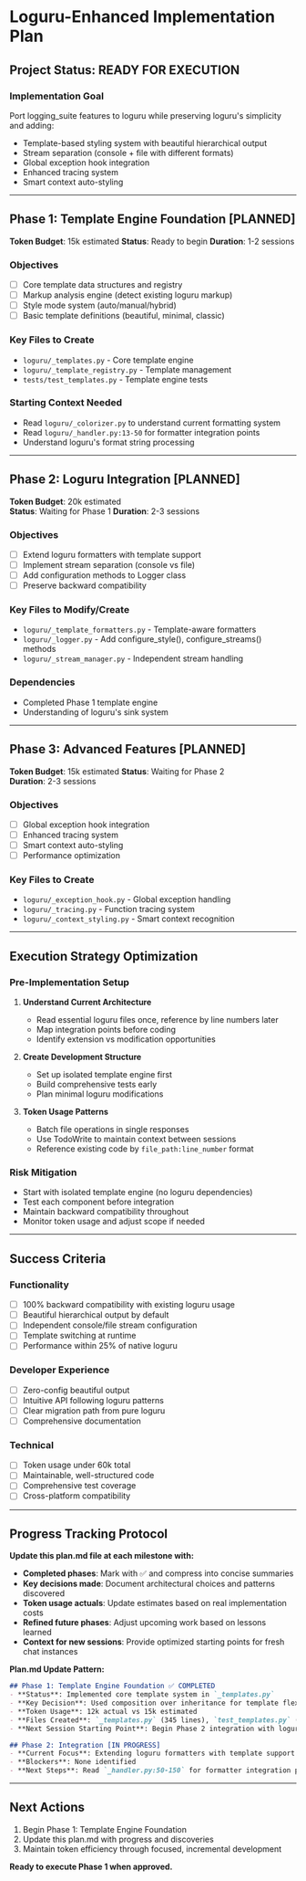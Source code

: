# Loguru-Enhanced Implementation Plan

## Project Status: READY FOR EXECUTION

### Implementation Goal
Port logging_suite features to loguru while preserving loguru's simplicity and adding:
- Template-based styling system with beautiful hierarchical output  
- Stream separation (console + file with different formats)
- Global exception hook integration
- Enhanced tracing system
- Smart context auto-styling

---

## Phase 1: Template Engine Foundation [PLANNED] 
**Token Budget**: 15k estimated
**Status**: Ready to begin
**Duration**: 1-2 sessions

### Objectives
- [ ] Core template data structures and registry
- [ ] Markup analysis engine (detect existing loguru markup) 
- [ ] Style mode system (auto/manual/hybrid)
- [ ] Basic template definitions (beautiful, minimal, classic)

### Key Files to Create
- `loguru/_templates.py` - Core template engine
- `loguru/_template_registry.py` - Template management  
- `tests/test_templates.py` - Template engine tests

### Starting Context Needed
- Read `loguru/_colorizer.py` to understand current formatting system
- Read `loguru/_handler.py:13-50` for formatter integration points
- Understand loguru's format string processing

---

## Phase 2: Loguru Integration [PLANNED]
**Token Budget**: 20k estimated  
**Status**: Waiting for Phase 1
**Duration**: 2-3 sessions

### Objectives
- [ ] Extend loguru formatters with template support
- [ ] Implement stream separation (console vs file)
- [ ] Add configuration methods to Logger class
- [ ] Preserve backward compatibility

### Key Files to Modify/Create
- `loguru/_template_formatters.py` - Template-aware formatters
- `loguru/_logger.py` - Add configure_style(), configure_streams() methods
- `loguru/_stream_manager.py` - Independent stream handling

### Dependencies
- Completed Phase 1 template engine
- Understanding of loguru's sink system

---

## Phase 3: Advanced Features [PLANNED]
**Token Budget**: 15k estimated
**Status**: Waiting for Phase 2  
**Duration**: 2-3 sessions

### Objectives
- [ ] Global exception hook integration
- [ ] Enhanced tracing system
- [ ] Smart context auto-styling
- [ ] Performance optimization

### Key Files to Create
- `loguru/_exception_hook.py` - Global exception handling
- `loguru/_tracing.py` - Function tracing system
- `loguru/_context_styling.py` - Smart context recognition

---

## Execution Strategy Optimization

### Pre-Implementation Setup
1. **Understand Current Architecture**
   - Read essential loguru files once, reference by line numbers later
   - Map integration points before coding
   - Identify extension vs modification opportunities

2. **Create Development Structure**
   - Set up isolated template engine first
   - Build comprehensive tests early
   - Plan minimal loguru modifications

3. **Token Usage Patterns**
   - Batch file operations in single responses
   - Use TodoWrite to maintain context between sessions
   - Reference existing code by `file_path:line_number` format

### Risk Mitigation
- Start with isolated template engine (no loguru dependencies)
- Test each component before integration
- Maintain backward compatibility throughout
- Monitor token usage and adjust scope if needed

---

## Success Criteria

### Functionality
- [ ] 100% backward compatibility with existing loguru usage
- [ ] Beautiful hierarchical output by default
- [ ] Independent console/file stream configuration
- [ ] Template switching at runtime
- [ ] Performance within 25% of native loguru

### Developer Experience
- [ ] Zero-config beautiful output
- [ ] Intuitive API following loguru patterns
- [ ] Clear migration path from pure loguru
- [ ] Comprehensive documentation

### Technical
- [ ] Token usage under 60k total
- [ ] Maintainable, well-structured code
- [ ] Comprehensive test coverage
- [ ] Cross-platform compatibility

---

## Progress Tracking Protocol

**Update this plan.md file at each milestone with:**
- **Completed phases**: Mark with ✅ and compress into concise summaries
- **Key decisions made**: Document architectural choices and patterns discovered
- **Token usage actuals**: Update estimates based on real implementation costs
- **Refined future phases**: Adjust upcoming work based on lessons learned
- **Context for new sessions**: Provide optimized starting points for fresh chat instances

**Plan.md Update Pattern:**
```markdown
## Phase 1: Template Engine Foundation ✅ COMPLETED
- **Status**: Implemented core template system in `_templates.py`
- **Key Decision**: Used composition over inheritance for template flexibility
- **Token Usage**: 12k actual vs 15k estimated
- **Files Created**: `_templates.py` (345 lines), `test_templates.py` (120 lines)
- **Next Session Starting Point**: Begin Phase 2 integration with loguru handlers

## Phase 2: Integration [IN PROGRESS]
- **Current Focus**: Extending loguru formatters with template support
- **Blockers**: None identified
- **Next Steps**: Read `_handler.py:50-150` for formatter integration points
```

---

## Next Actions
1. Begin Phase 1: Template Engine Foundation
2. Update this plan.md with progress and discoveries
3. Maintain token efficiency through focused, incremental development

**Ready to execute Phase 1 when approved.**